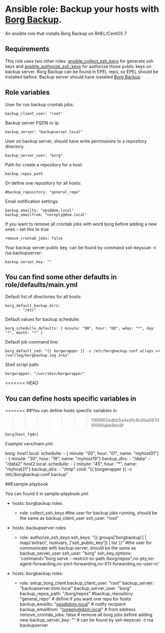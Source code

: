 # Ansible role: Backup your hosts with [Borg Backup](http://borgbackup.readthedocs.io/en/stable/index.html).

An ansible role that installs Borg Backup on RHEL/CentOS 7

## Requirements

This role uses two other roles: [ansible_collect_ssh_keys](https://github.com/mikhail-github/ansible_collect_ssh_keys) for generate ssh keys and [ansible_authorize_ssh_keys](https://github.com/mikhail-github/ansible_authorize_ssh_keys) for authorize those public keys on backup server.
Borg Backup can be found in EPEL repo, so EPEL should be installed before.
Backup server should have installed [Borg Backup](http://borgbackup.readthedocs.io/en/stable/installation.html).

## Role variables

User for run backup crontab jobs:

	backup_client_user: "root"

Backup server FQDN or ip:

	backup_server: "backupserver.local"

User on backup server, should have write permissions to a repository directory.

	backup_server_user: "borg"

Path for create a repository for a host:

	backup_repos_path

Or define one repository for all hosts:
	
	#backup_repository: "general_repo"

Email notification settings:

	backup_emailto: "ops@dom.local"
	backup_emailfrom: "noreply@dom.local"

If you want to remove all crontab jobs with word borg before adding a new ones - set this to true

	remove_crontab_jobs: false

Your backup server public key, can be found by command ssh-keyscan -t rsa backupserver:

	backup_server_key: ""

## You can find some other defaults in role/defaults/main.yml

Default list of directories for all hosts:

	borg_default_backup_dirs:
          - "/etc"

Default values for backup schedulle:

	borg_schedulle_defaults: { minute: "00", hour: "00", wday: "*", day: "*", month: "*" }

Default job command line:

	borg_default_cmd: "{{ borgwrapper }} -c /etc/borgbackup.conf allops >> /var/log/borgbackup.log 2>&1"

Shell script path:

	borgwrapper: "/usr/sbin/borgwrapper"

<<<<<<< HEAD
## You can define hosts specific variables in
=======
##You can define hosts specific variables in
>>>>>>> 1166962edbb5a4ed1c8c9ba087d91099abb6bb9f

	borg[host_fqdn]

Example vars/main.yml:

borg:
  host1.local:
    schedulle:
      - { minute: "00", hour: "01", name: "myhost01"}
      - { minute: "30", hour: "19", name: "myhost19"}
    backup_dirs:
      - "/data"
      - "/data2"
  host2.local:
    schedulle:
      - { minute: "45", hour: "*", name: "myhost21"}
    backup_dirs:
      - "/tmp"
    cmd: "{{ borgwrapper }} -c /etc/borgbackup.conf backup"

##Example playbook

You can found it in sample-playbook.yml

- hosts: borgbackup
  roles:
    - role: collect_ssh_keys
      #the user for backup jobs running, should be the same as backup_client_user
      ssh_user: "root"

- hosts: backupserver
  roles:
    - role: authorize_ssh_keys
      ssh_keys: "{{ groups['borgbackup'] | map('extract', hostvars, ['ssh_public_key']) | list }}"
      #the user for communicate with backup server, should be the same as backup_server_user
      ssh_user: "borg"
      ssh_key_options: 'command="borg serve --restrict-to-path /borg/repos",no-pty,no-agent-forwarding,no-port-forwarding,no-X11-forwarding,no-user-rc'

- hosts: borgbackup
  roles:
    - role: setup_borg_client
      backup_client_user: "root"
      backup_server: "backupserver.dom.local"
      backup_server_user: "borg"
      backup_repos_path: "/borg/repos"
      #backup_repository: "general_repo"          # define if you want one repo for hosts
      backup_emailto: "ops@dom.local"             # notify recipient
      backup_emailfrom: "noreply@dom.local"       # from address
      remove_crontab_jobs: false                  # remove all borg jobs before adding new
      backup_server_key: ""                       # can be found by ssh-keyscan -t rsa backupserver

